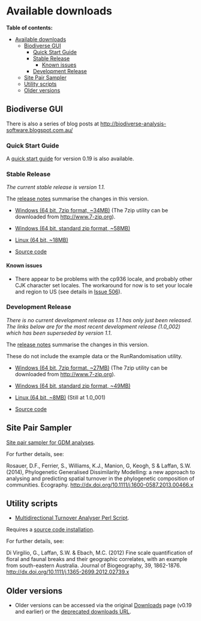 # Available downloads #

**Table of contents:**
* [Available downloads](#available-downloads)
  * [Biodiverse GUI](#biodiverse-gui)
    * [Quick Start Guide](#quick-start-guide)
    * [Stable Release](#stable-release)
      * [Known issues](#known-issues)
    * [Development Release](#development-release)
  * [Site Pair Sampler](#site-pair-sampler)
  * [Utility scripts](#utility-scripts)
  * [Older versions](#older-versions)


## Biodiverse GUI ##


There is also a series of blog posts at http://biodiverse-analysis-software.blogspot.com.au/

### Quick Start Guide ###

A [quick start guide](http://biodiverse.unsw.edu.au/downloads/Biodiverse_Quick_Start_Guide_0.19.pdf) for version 0.19 is also available.


### Stable Release ###

_The current stable release is version 1.1._

The [release notes](http://purl.org/biodiverse/wiki/ReleaseNotes#version-11) summarise the changes in this version.


* [Windows (64 bit, 7zip format, ~34MB)](http://biodiverse.unsw.edu.au/downloads/biodiverse_1.1_win_x64.7z)  (The 7zip utility can be downloaded from http://www.7-zip.org).

* [Windows (64 bit, standard zip format, ~58MB)](http://biodiverse.unsw.edu.au/downloads/biodiverse_1.1_win_x64.zip)

* [Linux (64 bit, ~18MB)](http://biodiverse.unsw.edu.au/downloads/biodiverse_1.1_linux64.tar.gz)

* [Source code](http://biodiverse.unsw.edu.au/downloads/biodiverse_1.1_source_code.zip)

#### Known issues ####

  * There appear to be problems with the cp936 locale, and probably other CJK character set locales.  The workaround for now is to set your locale and region to US (see details in [Issue 506](/shawnlaffan/biodiverse/issues/506)).

### Development Release ###

_There is no current development release as 1.1 has only just been released.  The links below are for the most recent development release (1.0_002) which has been superseded by version 1.1_.

The [release notes](http://purl.org/biodiverse/wiki/ReleaseNotes#version-11) summarise the changes in this version.

  These do not include the example data or the RunRandomisation utility.  

* [Windows (64 bit, 7zip format, ~27MB)](http://biodiverse.unsw.edu.au/downloads/biodiverse_1.0_002_win_x64.7z)  (The 7zip utility can be downloaded from http://www.7-zip.org).

* [Windows (64 bit, standard zip format, ~49MB)](http://biodiverse.unsw.edu.au/downloads/biodiverse_1.0_002_win_x64.zip)

* [Linux (64 bit, ~8MB)](http://biodiverse.unsw.edu.au/downloads/biodiverse_1.0_001_linux64.tar) (Still at 1.0_001)

* [Source code]()



## Site Pair Sampler ##

[Site pair sampler for GDM analyses](http://biodiverse.unsw.edu.au/downloads/site_pair_sample_64bit.7z).

For further details, see:

Rosauer, D.F., Ferrier, S., Williams, K.J., Manion, G, Keogh, S & Laffan, S.W. (2014), Phylogenetic Generalised Dissimilarity Modelling: a new approach to analysing and predicting spatial turnover in the phylogenetic composition of communities. Ecography.  http://dx.doi.org/10.1111/j.1600-0587.2013.00466.x


## Utility scripts ##

* [Multidirectional Turnover Analyser Perl Script](http://biodiverse.unsw.edu.au/downloads/multidirectional_turnover_analyser.pl).

Requires a [source code installation](Installation).

For further details, see:

Di Virgilio, G., Laffan, S.W. & Ebach, M.C. (2012) Fine scale quantification of floral and faunal breaks and their geographic correlates, with an example from south-eastern Australia. Journal of Biogeography, 39, 1862-1876.  http://dx.doi.org/10.1111/j.1365-2699.2012.02739.x

## Older versions ##

* Older versions can be accessed via the original [Downloads](https://code.google.com/p/biodiverse/downloads/list) page (v0.19 and earlier) or the [deprecated downloads URL](http://biodiverse.unsw.edu.au/downloads/deprecated/).